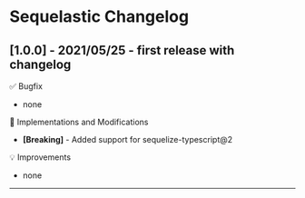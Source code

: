 # Sequelastic Changelog

## **[1.0.0]** - 2021/05/25 - first release with changelog

✅ Bugfix

- none

🔧 Implementations and Modifications

- **[Breaking]** - Added support for sequelize-typescript@2

💡 Improvements

- none

---
